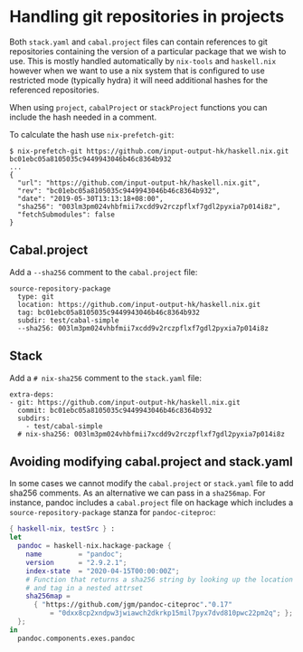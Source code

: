 # Handling git repositories in projects

Both `stack.yaml` and `cabal.project` files can contain references
to git repositories containing the version of a particular package
that we wish to use.  This is mostly handled automatically by
`nix-tools` and `haskell.nix` however when we want to use a nix
system that is configured to use restricted mode (typically hydra)
it will need additional hashes for the referenced repositories.

When using `project`, `cabalProject` or `stackProject` functions
you can include the hash needed in a comment.

To calculate the hash use `nix-prefetch-git`:

```
$ nix-prefetch-git https://github.com/input-output-hk/haskell.nix.git bc01ebc05a8105035c9449943046b46c8364b932
...
{
  "url": "https://github.com/input-output-hk/haskell.nix.git",
  "rev": "bc01ebc05a8105035c9449943046b46c8364b932",
  "date": "2019-05-30T13:13:18+08:00",
  "sha256": "003lm3pm024vhbfmii7xcdd9v2rczpflxf7gdl2pyxia7p014i8z",
  "fetchSubmodules": false
}
```

## Cabal.project

Add a `--sha256` comment to the `cabal.project` file:

```
source-repository-package
  type: git
  location: https://github.com/input-output-hk/haskell.nix.git
  tag: bc01ebc05a8105035c9449943046b46c8364b932
  subdir: test/cabal-simple
  --sha256: 003lm3pm024vhbfmii7xcdd9v2rczpflxf7gdl2pyxia7p014i8z
```

## Stack

Add a `# nix-sha256` comment to the `stack.yaml` file:

```
extra-deps:
- git: https://github.com/input-output-hk/haskell.nix.git
  commit: bc01ebc05a8105035c9449943046b46c8364b932
  subdirs:
    - test/cabal-simple
  # nix-sha256: 003lm3pm024vhbfmii7xcdd9v2rczpflxf7gdl2pyxia7p014i8z
```

## Avoiding modifying cabal.project and stack.yaml

In some cases we cannot modify the `cabal.project` or `stack.yaml` file to add
sha256 comments. As an alternative we can pass in a `sha256map`. For instance,
pandoc includes a `cabal.project` file on hackage which includes a
`source-repository-package` stanza for `pandoc-citeproc`:

```nix
{ haskell-nix, testSrc } :
let
  pandoc = haskell-nix.hackage-package {
    name         = "pandoc";
    version      = "2.9.2.1";
    index-state  = "2020-04-15T00:00:00Z"; 
    # Function that returns a sha256 string by looking up the location
    # and tag in a nested attrset
    sha256map =
      { "https://github.com/jgm/pandoc-citeproc"."0.17"
          = "0dxx8cp2xndpw3jwiawch2dkrkp15mil7pyx7dvd810pwc22pm2q"; };
  };
in
  pandoc.components.exes.pandoc
```
